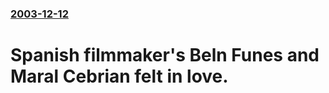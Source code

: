 ### [2003-12-12](/news/2003/12/12/index.md)

#  Spanish filmmaker's Beln Funes and Maral Cebrian felt in love.



